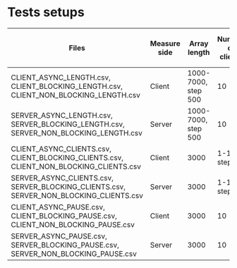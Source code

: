 # Tests setups
| Files                                                                                   | Measure side | Array length | Number of clients | Pause between queries, ms | Number of queries |
|-----------------------------------------------------------------------------------------|--------------|--------------|-------------------|---------------------------|-------------------|
| CLIENT_ASYNC_LENGTH.csv, CLIENT_BLOCKING_LENGTH.csv, CLIENT_NON_BLOCKING_LENGTH.csv  | Client       | 1000-7000, step 500        | 10      | 50                        | 30                |
| SERVER_ASYNC_LENGTH.csv, SERVER_BLOCKING_LENGTH.csv, SERVER_NON_BLOCKING_LENGTH.csv  | Server       | 1000-7000, step 500        | 10      | 50                        | 30                |
| CLIENT_ASYNC_CLIENTS.csv, CLIENT_BLOCKING_CLIENTS.csv, CLIENT_NON_BLOCKING_CLIENTS.csv  | Client       | 3000         | 1-101, step 10      | 50                        | 30                |
| SERVER_ASYNC_CLIENTS.csv, SERVER_BLOCKING_CLIENTS.csv, SERVER_NON_BLOCKING_CLIENTS.csv  | Server       | 3000         | 1-101, step 10     | 50                        | 30                |
| CLIENT_ASYNC_PAUSE.csv, CLIENT_BLOCKING_PAUSE.csv, CLIENT_NON_BLOCKING_PAUSE.csv  | Client       | 3000        | 10      | 1-106, step 5                        | 30                |
| SERVER_ASYNC_PAUSE.csv, SERVER_BLOCKING_PAUSE.csv, SERVER_NON_BLOCKING_PAUSE.csv  | Server       | 3000        | 10      | 1-106, step 5                        | 30                |
